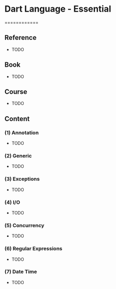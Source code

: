# Dart Language - Essential
============


## Reference

* TODO


## Book

* TODO


## Course

* TODO


## Content

### (1) Annotation

* TODO


### (2) Generic

* TODO


### (3) Exceptions

* TODO


### (4) I/O

* TODO


### (5) Concurrency

* TODO


### (6) Regular Expressions

* TODO


### (7) Date Time

* TODO
